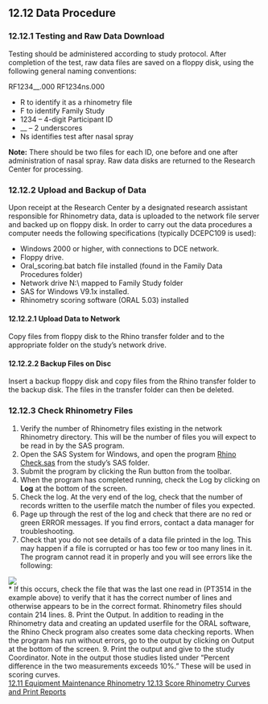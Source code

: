 ## 12.12 Data Procedure

### 12.12.1 Testing and Raw Data Download

Testing should be administered according to study protocol.  After completion of the test, raw data files are saved on a floppy disk, using the following general naming conventions:

RF1234__.000
RF1234ns.000

* R to identify it as a rhinometry file
* F to identify Family Study
* 1234 – 4-digit Participant ID
* __  – 2 underscores
* Ns identifies test after nasal spray

<div class="bs-callout bs-callout-info">
  <p>
    <strong>Note:</strong>
    There should be two files for each ID, one before and one after administration of nasal spray.  Raw data disks are returned to the Research Center for processing.
  </p>
</div>

### 12.12.2 Upload and Backup of Data

Upon receipt at the Research Center by a designated research assistant responsible for Rhinometry data, data is uploaded to the network file server and backed up on floppy disk.  In order to carry out the data procedures a computer needs the following specifications (typically DCEPC109 is used):

* Windows 2000 or higher, with connections to DCE network.
* Floppy drive.
* Oral_scoring.bat batch file installed (found in the Family Data Procedures folder)
* Network drive N:\ mapped to Family Study folder
* SAS for Windows V9.1x installed.
* Rhinometry scoring software (ORAL 5.03) installed

#### 12.12.2.1 Upload Data to Network

Copy files from floppy disk to the Rhino transfer folder and to the appropriate folder on the study’s network drive.

#### 12.12.2.2 Backup Files on Disc

Insert a backup floppy disk and copy files from the Rhino transfer folder to the backup disk. The files in the transfer folder can then be deleted.

### 12.12.3 Check Rhinometry Files

1. Verify the number of Rhinometry files existing in the network Rhinometry directory.  This will be the number of files you will expect to be read in by the SAS program.
2. Open the SAS System for Windows, and open the program <u>Rhino Check.sas</u> from the study’s SAS folder.
3. Submit the program by clicking the Run button from the toolbar.
4. When the program has completed running, check the Log by clicking on **Log** at the bottom of the screen.
5. Check the log. At the very end of the log, check that the number of records written to the userfile match the number of files you expected.
6. Page up through the rest of the log and check that there are no red or green ERROR messages.  If you find errors, contact a data manager for troubleshooting.
7. Check that you do not see details of a data file printed in the log.  This may happen if a file is corrupted or has too few or too many lines in it.  The program cannot read it in properly and you will see errors like the following:
<div class="center">
  <img src=":images_path:/12.12 Data Procedure.png">
</div>
 * If this occurs, check the file that was the last one read in (PT3514 in the example above) to verify that it has the correct number of lines and otherwise appears to be in the correct format.  Rhinometry files should contain 214 lines.
8. Print the Output. In addition to reading in the Rhinometry data and creating an updated userfile for the ORAL software, the Rhino Check program also creates some data checking reports. When the program has run without errors, go to the output by clicking on Output at the bottom of the screen.
9. Print the output and give to the study Coordinator. Note in the output those studies listed under “Percent difference in the two measurements exceeds 10%.”  These will be used in scoring curves.


<div class="center">
<div class="btn-group">
  <a href=":pages_path:/manuals/rhinometry/12-11-equipment-maintenance.md" class="btn btn-default">
    <span class="glyphicon glyphicon-chevron-left"></span>
    12.11 Equipment Maintenance
  </a>

  <a href=":pages_path:/manuals/rhinometry" class="btn btn-default">
    <span class="glyphicon glyphicon-chevron-up"></span>
    Rhinometry
  </a>

  <a href=":pages_path:/manuals/rhinometry/12-13-score-rhino-print-reports.md" class="btn btn-success">
    12.13 Score Rhinometry Curves and Print Reports
    <span class="glyphicon glyphicon-chevron-right"></span>
  </a>
</div>
</div>

